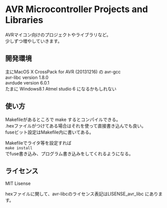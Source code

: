 AVR Microcontroller Projects and Libraries
==========================================
AVRマイコン向けのプロジェクトやライブラリなど。  
少しずつ増やしていきます。

開発環境
---------
主にMacOS X CrossPack for AVR (20131216) の avr-gcc  
avr-libc version 1.8.0  
avrdude  version 6.0.1  
たまに Windows8.1 Atmel studio 6 になるかもしれない

使い方
---------
Makefileがあるところで make するとコンパイルできる。  
.hexファイルがつけてある場合はそれを使って直接書き込んでも良い。  
fuseビット設定はMakefile内に書いてある。

Makefileでライタ等を設定すれば  
`make install`  
でfuse書き込み、プログラム書き込みをしてくれるようになる。


ライセンス
---------
MIT Lisense

hexファイルに関して、avr-libcのライセンス表記はLISENSE_avr_libc にあります。
